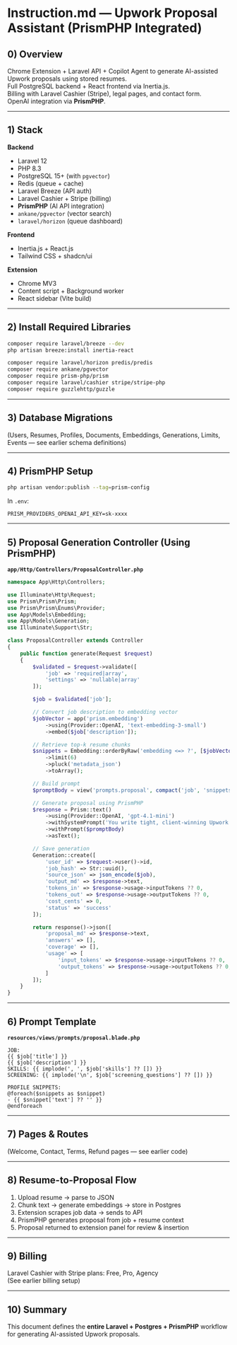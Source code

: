 # Instruction.md — Upwork Proposal Assistant (PrismPHP Integrated)

## 0) Overview
Chrome Extension + Laravel API + Copilot Agent to generate AI-assisted Upwork proposals using stored resumes.  
Full PostgreSQL backend + React frontend via Inertia.js.  
Billing with Laravel Cashier (Stripe), legal pages, and contact form.  
OpenAI integration via **PrismPHP**.

---

## 1) Stack

**Backend**
- Laravel 12  
- PHP 8.3  
- PostgreSQL 15+ (with `pgvector`)  
- Redis (queue + cache)  
- Laravel Breeze (API auth)  
- Laravel Cashier + Stripe (billing)  
- **PrismPHP** (AI API integration)  
- `ankane/pgvector` (vector search)  
- `laravel/horizon` (queue dashboard)  

**Frontend**
- Inertia.js + React.js  
- Tailwind CSS + shadcn/ui  

**Extension**
- Chrome MV3  
- Content script + Background worker  
- React sidebar (Vite build)  

---

## 2) Install Required Libraries

```bash
composer require laravel/breeze --dev
php artisan breeze:install inertia-react

composer require laravel/horizon predis/predis
composer require ankane/pgvector
composer require prism-php/prism
composer require laravel/cashier stripe/stripe-php
composer require guzzlehttp/guzzle
```

---

## 3) Database Migrations
(Users, Resumes, Profiles, Documents, Embeddings, Generations, Limits, Events — see earlier schema definitions)

---

## 4) PrismPHP Setup

```bash
php artisan vendor:publish --tag=prism-config
```

In `.env`:
```
PRISM_PROVIDERS_OPENAI_API_KEY=sk-xxxx
```

---

## 5) Proposal Generation Controller (Using PrismPHP)

**`app/Http/Controllers/ProposalController.php`**
```php
namespace App\Http\Controllers;

use Illuminate\Http\Request;
use Prism\Prism\Prism;
use Prism\Prism\Enums\Provider;
use App\Models\Embedding;
use App\Models\Generation;
use Illuminate\Support\Str;

class ProposalController extends Controller
{
    public function generate(Request $request)
    {
        $validated = $request->validate([
            'job' => 'required|array',
            'settings' => 'nullable|array'
        ]);

        $job = $validated['job'];

        // Convert job description to embedding vector
        $jobVector = app('prism.embedding')
            ->using(Provider::OpenAI, 'text-embedding-3-small')
            ->embed($job['description']);

        // Retrieve top-k resume chunks
        $snippets = Embedding::orderByRaw('embedding <=> ?', [$jobVector])
            ->limit(6)
            ->pluck('metadata_json')
            ->toArray();

        // Build prompt
        $promptBody = view('prompts.proposal', compact('job', 'snippets'))->render();

        // Generate proposal using PrismPHP
        $response = Prism::text()
            ->using(Provider::OpenAI, 'gpt-4.1-mini')
            ->withSystemPrompt('You write tight, client-winning Upwork proposals. Be specific, quantify results, avoid clichés.')
            ->withPrompt($promptBody)
            ->asText();

        // Save generation
        Generation::create([
            'user_id' => $request->user()->id,
            'job_hash' => Str::uuid(),
            'source_json' => json_encode($job),
            'output_md' => $response->text,
            'tokens_in' => $response->usage->inputTokens ?? 0,
            'tokens_out' => $response->usage->outputTokens ?? 0,
            'cost_cents' => 0,
            'status' => 'success'
        ]);

        return response()->json([
            'proposal_md' => $response->text,
            'answers' => [],
            'coverage' => [],
            'usage' => [
                'input_tokens' => $response->usage->inputTokens ?? 0,
                'output_tokens' => $response->usage->outputTokens ?? 0,
            ]
        ]);
    }
}
```

---

## 6) Prompt Template

**`resources/views/prompts/proposal.blade.php`**
```blade
JOB:
{{ $job['title'] }}
{{ $job['description'] }}
SKILLS: {{ implode(', ', $job['skills'] ?? []) }}
SCREENING: {{ implode('\n', $job['screening_questions'] ?? []) }}

PROFILE SNIPPETS:
@foreach($snippets as $snippet)
- {{ $snippet['text'] ?? '' }}
@endforeach
```

---

## 7) Pages & Routes
(Welcome, Contact, Terms, Refund pages — see earlier code)

---

## 8) Resume-to-Proposal Flow

1. Upload resume → parse to JSON  
2. Chunk text → generate embeddings → store in Postgres  
3. Extension scrapes job data → sends to API  
4. PrismPHP generates proposal from job + resume context  
5. Proposal returned to extension panel for review & insertion

---

## 9) Billing

Laravel Cashier with Stripe plans: Free, Pro, Agency  
(See earlier billing setup)

---

## 10) Summary

This document defines the **entire Laravel + Postgres + PrismPHP** workflow for generating AI-assisted Upwork proposals.
